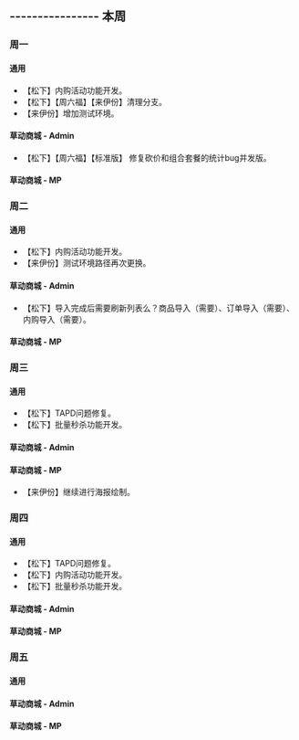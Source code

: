 ## ---------------- 本周

### 周一
#### 通用
* 【松下】内购活动功能开发。
* 【松下】【周六福】【来伊份】清理分支。
* 【来伊份】增加测试环境。
#### 草动商城 - Admin
* 【松下】【周六福】【标准版】 修复砍价和组合套餐的统计bug并发版。
#### 草动商城 - MP

### 周二
#### 通用
* 【松下】内购活动功能开发。
* 【来伊份】测试环境路径再次更换。
#### 草动商城 - Admin
* 【松下】导入完成后需要刷新列表么？商品导入（需要）、订单导入（需要）、内购导入（需要）。
#### 草动商城 - MP

### 周三
#### 通用
* 【松下】TAPD问题修复。
* 【松下】批量秒杀功能开发。
#### 草动商城 - Admin
#### 草动商城 - MP
* 【来伊份】继续进行海报绘制。

### 周四
#### 通用
* 【松下】TAPD问题修复。
* 【松下】内购活动功能开发。
* 【松下】批量秒杀功能开发。
#### 草动商城 - Admin
#### 草动商城 - MP

### 周五
#### 通用
#### 草动商城 - Admin
#### 草动商城 - MP
